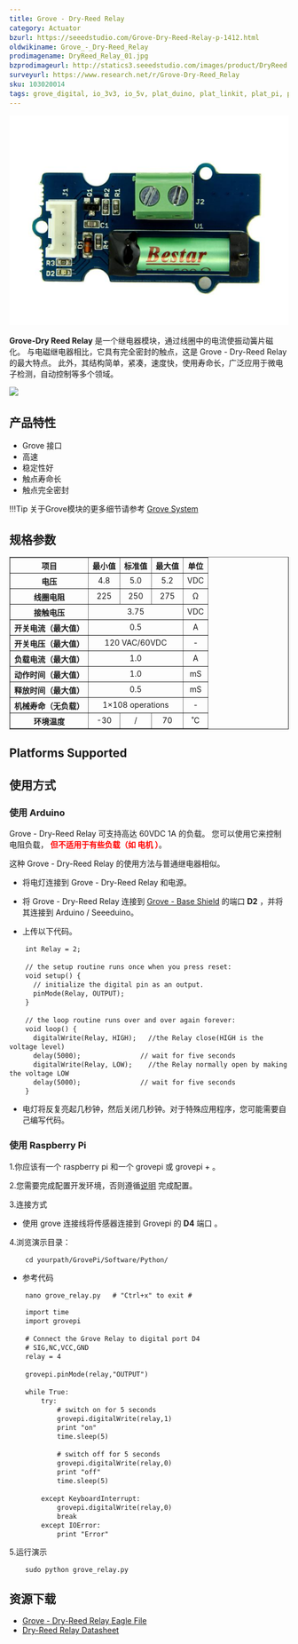 ```yaml
---
title: Grove - Dry-Reed Relay
category: Actuator
bzurl: https://seeedstudio.com/Grove-Dry-Reed-Relay-p-1412.html
oldwikiname: Grove_-_Dry-Reed_Relay
prodimagename: DryReed_Relay_01.jpg
bzprodimageurl: http://statics3.seeedstudio.com/images/product/DryReed Relay.jpg
surveyurl: https://www.research.net/r/Grove-Dry-Reed_Relay
sku: 103020014
tags: grove_digital, io_3v3, io_5v, plat_duino, plat_linkit, plat_pi, plat_bbg, plat_wio
---
```


![](https://raw.githubusercontent.com/SeeedDocument/Grove-Dry-Reed_Relay/master/img/DryReed_Relay_01.jpg)

 **Grove-Dry Reed Relay** 是一个继电器模块，通过线圈中的电流使振动簧片磁化。 与电磁继电器相比，它具有完全密封的触点，这是 Grove - Dry-Reed Relay 的最大特点。 此外，其结构简单，紧凑，速度快，使用寿命长，广泛应用于微电子检测，自动控制等多个领域。


[![](https://github.com/SeeedDocument/wiki_chinese/raw/master/docs/images/click_to_buy.PNG)](https://item.taobao.com/item.htm?spm=a1z10.3-c.w4002-11172317909.13.28e30603LoD7KR&id=45508590653)

产品特性
-------

- Grove 接口
- 高速
- 稳定性好
- 触点寿命长
- 触点完全密封

!!!Tip
    关于Grove模块的更多细节请参考 [Grove System](http://seeed.wiki/Grove_System/)

规格参数
-------------

<table border="1" cellspacing="0" width="80%">
<tr>
<th scope="col">
项目
</th>
<th scope="col">
最小值
</th>
<th scope="col">
标准值
</th>
<th scope="col">
最大值
</th>
<th scope="col">
单位
</th>
</tr>
<tr align="center">
<th scope="row">
电压
</th>
<td>
4.8
</td>
<td>
5.0
</td>
<td>
5.2
</td>
<td>
VDC
</td>
</tr>
<tr align="center">
<th scope="row">
线圈电阻
</th>
<td>
225
</td>
<td>
250
</td>
<td>
275
</td>
<td>
Ω
</td>
</tr>
<tr align="center">
<th scope="row">
接触电压
</th>
<td colspan="3">
3.75
</td>
<td>
VDC
</td>
</tr>
<tr align="center">
<th scope="row">
开关电流（最大值）
</th>
<td colspan="3">
0.5
</td>
<td>
A
</td>
</tr>
<tr align="center">
<th scope="row">
开关电压（最大值）
</th>
<td colspan="3">
120 VAC/60VDC
</td>
<td>
-
</td>
</tr>
<tr align="center">
<th scope="row">
负载电流（最大值）
</th>
<td colspan="3">
1.0
</td>
<td>
A
</td>
</tr>
<tr align="center">
<th scope="row">
动作时间（最大值）
</th>
<td colspan="3">
1.0
</td>
<td>
mS
</td>
</tr>
<tr align="center">
<th scope="row">
释放时间（最大值）
</th>
<td colspan="3">
0.5
</td>
<td>
mS
</td>
</tr>
<tr align="center">
<th scope="row">
机械寿命（无负载）
</th>
<td colspan="3">
1×108 operations
</td>
<td>
-
</td>
</tr>
<tr align="center">
<th scope="row">
环境温度
</th>
<td>
-30
</td>
<td>
/
</td>
<td>
70
</td>
<td>
˚C
</td>
</tr>
</table>

Platforms Supported
-------------------

使用方式
-----

### 使用 Arduino


Grove - Dry-Reed Relay 可支持高达 60VDC 1A 的负载。 您可以使用它来控制电阻负载，<font color="red"> **但不适用于有些负载（如 电机 ）**</font>。

这种 Grove - Dry-Reed Relay 的使用方法与普通继电器相似。

- 将电灯连接到 Grove - Dry-Reed Relay 和电源。
- 将 Grove - Dry-Reed Relay 连接到 [Grove - Base Shield](https://item.taobao.com/item.htm?spm=a1z10.3-c.w4002-11172317909.10.3ff19e11crrag2&id=520233320144) 的端口 **D2** ，并将其连接到 Arduino / Seeeduino。

- 上传以下代码。

```
    int Relay = 2;

    // the setup routine runs once when you press reset:
    void setup() {                
      // initialize the digital pin as an output.
      pinMode(Relay, OUTPUT);     
    }

    // the loop routine runs over and over again forever:
    void loop() {
      digitalWrite(Relay, HIGH);   //the Relay close(HIGH is the voltage level)
      delay(5000);               // wait for five seconds
      digitalWrite(Relay, LOW);    //the Relay normally open by making the voltage LOW
      delay(5000);               // wait for five seconds
    }
```

-   电灯将反复亮起几秒钟，然后关闭几秒钟。对于特殊应用程序，您可能需要自己编写代码。

### 使用 Raspberry Pi

1.你应该有一个 raspberry pi 和一个 grovepi 或 grovepi + 。

2.您需要完成配置开发环境，否则遵循[说明](http://wiki.seeed.cc/GrovePi_Plus/) 完成配置。

3.连接方式

- 使用 grove 连接线将传感器连接到 Grovepi 的 **D4** 端口 。

4.浏览演示目录：
```
    cd yourpath/GrovePi/Software/Python/
```

-   参考代码
```
    nano grove_relay.py   # "Ctrl+x" to exit #
```
```
    import time
    import grovepi

    # Connect the Grove Relay to digital port D4
    # SIG,NC,VCC,GND
    relay = 4

    grovepi.pinMode(relay,"OUTPUT")

    while True:
        try:
            # switch on for 5 seconds
            grovepi.digitalWrite(relay,1)
            print "on"
            time.sleep(5)

            # switch off for 5 seconds
            grovepi.digitalWrite(relay,0)
            print "off"
            time.sleep(5)

        except KeyboardInterrupt:
            grovepi.digitalWrite(relay,0)
            break
        except IOError:
            print "Error"
```

5.运行演示
```
    sudo python grove_relay.py
```

资源下载
--------

- [Grove - Dry-Reed Relay Eagle File](https://raw.githubusercontent.com/SeeedDocument/Grove-Dry-Reed_Relay/master/res/Grove-Dry-Reed_Relay_Eagle_File.zip)
- [Dry-Reed Relay Datasheet](https://raw.githubusercontent.com/SeeedDocument/Grove-Dry-Reed_Relay/master/res/Dry-Reed_Relay_Datasheet.pdf)

<!-- This Markdown file was created from http://www.seeedstudio.com/wiki/Grove_-_Dry-Reed_Relay -->
